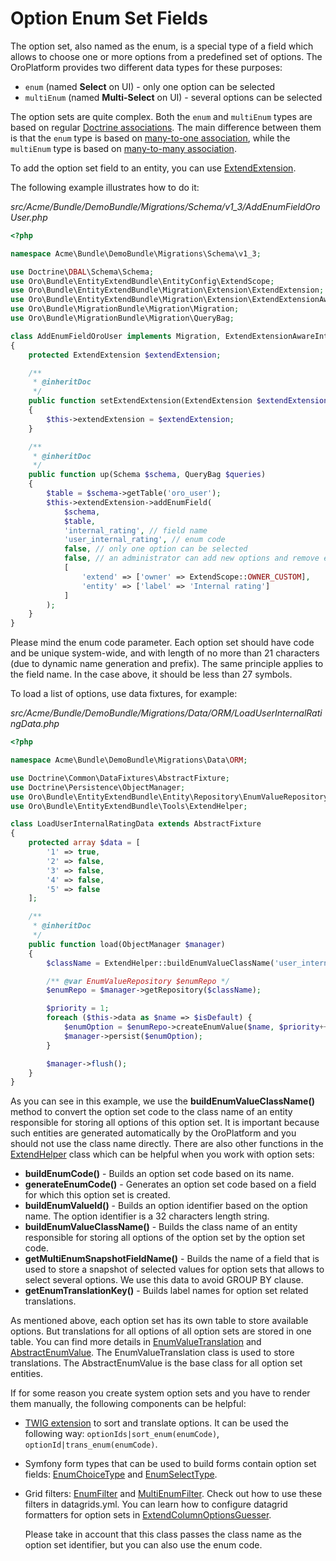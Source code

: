 <a id="book-entities-extended-entities-enums"></a>

# Option Enum Set Fields

The option set, also named as the enum, is a special type of a field which allows to choose one or more options
from a predefined set of options. The OroPlatform provides two different data types for these purposes:

* `enum` (named **Select** on UI) - only one option can be selected
* `multiEnum` (named **Multi-Select** on UI) - several options can be selected

The option sets are quite complex. Both the `enum` and `multiEnum` types are based on regular <a href="http://docs.doctrine-project.org/projects/doctrine-orm/en/latest/reference/association-mapping.html" target="_blank">Doctrine associations</a>. The main difference between them is that the `enum` type is based on <a href="https://www.doctrine-project.org/projects/doctrine-orm/en/latest/reference/association-mapping.html#many-to-one-unidirectional" target="_blank">many-to-one association</a>, while the `multiEnum` type is based on <a href="https://www.doctrine-project.org/projects/doctrine-orm/en/latest/reference/association-mapping.html#many-to-many-unidirectional" target="_blank">many-to-many association</a>.

To add the option set field to an entity, you can use <a href="https://github.com/oroinc/platform/blob/5.1/src/Oro/Bundle/EntityExtendBundle/Migration/Extension/ExtendExtension.php" target="_blank">ExtendExtension</a>.

The following example illustrates how to do it:

*src/Acme/Bundle/DemoBundle/Migrations/Schema/v1_3/AddEnumFieldOroUser.php*
```php
<?php

namespace Acme\Bundle\DemoBundle\Migrations\Schema\v1_3;

use Doctrine\DBAL\Schema\Schema;
use Oro\Bundle\EntityExtendBundle\EntityConfig\ExtendScope;
use Oro\Bundle\EntityExtendBundle\Migration\Extension\ExtendExtension;
use Oro\Bundle\EntityExtendBundle\Migration\Extension\ExtendExtensionAwareInterface;
use Oro\Bundle\MigrationBundle\Migration\Migration;
use Oro\Bundle\MigrationBundle\Migration\QueryBag;

class AddEnumFieldOroUser implements Migration, ExtendExtensionAwareInterface
{
    protected ExtendExtension $extendExtension;

    /**
     * @inheritDoc
     */
    public function setExtendExtension(ExtendExtension $extendExtension)
    {
        $this->extendExtension = $extendExtension;
    }

    /**
     * @inheritDoc
     */
    public function up(Schema $schema, QueryBag $queries)
    {
        $table = $schema->getTable('oro_user');
        $this->extendExtension->addEnumField(
            $schema,
            $table,
            'internal_rating', // field name
            'user_internal_rating', // enum code
            false, // only one option can be selected
            false, // an administrator can add new options and remove existing ones
            [
                'extend' => ['owner' => ExtendScope::OWNER_CUSTOM],
                'entity' => ['label' => 'Internal rating']
            ]
        );
    }
}
```

Please mind the enum code parameter. Each option set should have code and be unique system-wide,
and with length of no more than 21 characters (due to dynamic name generation and prefix).
The same principle applies to the field name. In the case above, it should be less than 27 symbols.

To load a list of options, use data fixtures, for example:

*src/Acme/Bundle/DemoBundle/Migrations/Data/ORM/LoadUserInternalRatingData.php*
```php
<?php

namespace Acme\Bundle\DemoBundle\Migrations\Data\ORM;

use Doctrine\Common\DataFixtures\AbstractFixture;
use Doctrine\Persistence\ObjectManager;
use Oro\Bundle\EntityExtendBundle\Entity\Repository\EnumValueRepository;
use Oro\Bundle\EntityExtendBundle\Tools\ExtendHelper;

class LoadUserInternalRatingData extends AbstractFixture
{
    protected array $data = [
        '1' => true,
        '2' => false,
        '3' => false,
        '4' => false,
        '5' => false
    ];

    /**
     * @inheritDoc
     */
    public function load(ObjectManager $manager)
    {
        $className = ExtendHelper::buildEnumValueClassName('user_internal_rating');

        /** @var EnumValueRepository $enumRepo */
        $enumRepo = $manager->getRepository($className);

        $priority = 1;
        foreach ($this->data as $name => $isDefault) {
            $enumOption = $enumRepo->createEnumValue($name, $priority++, $isDefault);
            $manager->persist($enumOption);
        }

        $manager->flush();
    }
}
```

As you can see in this example, we use the **buildEnumValueClassName()** method to convert the option set code
to the class name of an entity responsible for storing all options of this option set. It is important because
such entities are generated automatically by the OroPlatform and you should not use the class name directly.
There are also other functions in the <a href="https://github.com/oroinc/platform/blob/5.1/src/Oro/Bundle/EntityExtendBundle/Tools/ExtendHelper.php" target="_blank">ExtendHelper</a> class which can be helpful when you work with option sets:

* **buildEnumCode()** - Builds an option set code based on its name.
* **generateEnumCode()** - Generates an option set code based on a field for which this option set is created.
* **buildEnumValueId()** - Builds an option identifier based on the option name. The option identifier is a
  32 characters length string.
* **buildEnumValueClassName()** - Builds the class name of an entity responsible for storing all options of the option set
  by the option set code.
* **getMultiEnumSnapshotFieldName()** - Builds the name of a field that is used to store a snapshot of selected values
  for option sets that allows to select several options. We use this data to avoid GROUP BY clause.
* **getEnumTranslationKey()** - Builds label names for option set related translations.

As mentioned above, each option set has its own table to store available options. But translations for all options of all option sets are stored in one table. You can find more details in <a href="https://github.com/oroinc/platform/blob/5.1/src/Oro/Bundle/EntityExtendBundle/Entity/EnumValueTranslation.php" target="_blank">EnumValueTranslation</a> and <a href="https://github.com/oroinc/platform/blob/5.1/src/Oro/Bundle/EntityExtendBundle/Entity/AbstractEnumValue.php" target="_blank">AbstractEnumValue</a>.
The EnumValueTranslation class is used to store translations. The AbstractEnumValue is the base class for all option set entities.

If for some reason you create system option sets and you have to render them manually, the following components can be helpful:

* <a href="https://github.com/oroinc/platform/blob/5.1/src/Oro/Bundle/EntityExtendBundle/Twig/EnumExtension.php" target="_blank">TWIG extension</a> to sort and translate options. It can be used the following way:
  `optionIds|sort_enum(enumCode)`, `optionId|trans_enum(enumCode)`.
* Symfony form types that can be used to build forms contain option set fields: <a href="https://github.com/oroinc/platform/blob/5.1/src/Oro/Bundle/EntityExtendBundle/Form/Type/EnumChoiceType.php" target="_blank">EnumChoiceType</a> and <a href="https://github.com/oroinc/platform/blob/5.1/src/Oro/Bundle/EntityExtendBundle/Form/Type/EnumSelectType.php" target="_blank">EnumSelectType</a>.
* Grid filters: <a href="https://github.com/oroinc/platform/blob/5.1/src/Oro/Bundle/FilterBundle/Filter/EnumFilter.php" target="_blank">EnumFilter</a> and <a href="https://github.com/oroinc/platform/blob/5.1/src/Oro/Bundle/FilterBundle/Filter/MultiEnumFilter.php" target="_blank">MultiEnumFilter</a>. Check out how to use these filters in datagrids.yml. You can learn
  how to configure datagrid formatters for option sets in <a href="https://github.com/oroinc/platform/blob/5.1/src/Oro/Bundle/EntityExtendBundle/Grid/ExtendColumnOptionsGuesser.php" target="_blank">ExtendColumnOptionsGuesser</a>.

  Please take in account that this class passes the class name as the option set identifier, but you can also use the enum code.

<!-- Frontend -->
